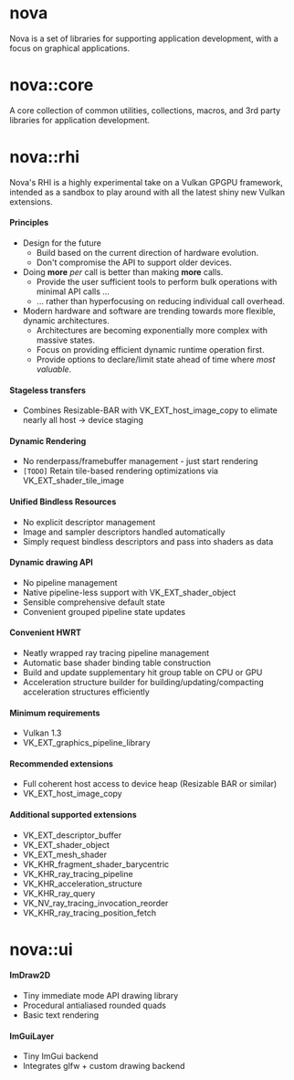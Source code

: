 # nova

Nova is a set of libraries for supporting application development, with a focus on graphical applications.

# nova::core

A core collection of common utilities, collections, macros, and 3rd party libraries for application development.

# nova::rhi

Nova's RHI is a highly experimental take on a Vulkan GPGPU framework, intended as a sandbox to play around with all the latest shiny new Vulkan extensions.

#### Principles
- Design for the future
  - Build based on the current direction of hardware evolution.
  - Don't compromise the API to support older devices.
- Doing **more** *per* call is better than making **more** calls.
  - Provide the user sufficient tools to perform bulk operations with minimal API calls ...
  - ... rather than hyperfocusing on reducing individual call overhead.
- Modern hardware and software are trending towards more flexible, dynamic architectures.
  - Architectures are becoming exponentially more complex with massive states.
  - Focus on providing efficient dynamic runtime operation first.
  - Provide options to declare/limit state ahead of time where *most valuable*.

#### Stageless transfers
- Combines Resizable-BAR with VK_EXT_host_image_copy to elimate nearly all host -> device staging

#### Dynamic Rendering
- No renderpass/framebuffer management - just start rendering
- `[TODO]` Retain tile-based rendering optimizations via VK_EXT_shader_tile_image

#### Unified Bindless Resources
- No explicit descriptor management
- Image and sampler descriptors handled automatically
- Simply request bindless descriptors and pass into shaders as data

#### Dynamic drawing API
- No pipeline management
- Native pipeline-less support with VK_EXT_shader_object
- Sensible comprehensive default state
- Convenient grouped pipeline state updates

#### Convenient HWRT
- Neatly wrapped ray tracing pipeline management
- Automatic base shader binding table construction
- Build and update supplementary hit group table on CPU or GPU
- Acceleration structure builder for building/updating/compacting acceleration structures efficiently

#### Minimum requirements
- Vulkan 1.3
- VK_EXT_graphics_pipeline_library

#### Recommended extensions
- Full coherent host access to device heap (Resizable BAR or similar)
- VK_EXT_host_image_copy

#### Additional supported extensions
- VK_EXT_descriptor_buffer
- VK_EXT_shader_object
- VK_EXT_mesh_shader
- VK_KHR_fragment_shader_barycentric
- VK_KHR_ray_tracing_pipeline
- VK_KHR_acceleration_structure
- VK_KHR_ray_query
- VK_NV_ray_tracing_invocation_reorder
- VK_KHR_ray_tracing_position_fetch

# nova::ui

#### ImDraw2D
- Tiny immediate mode API drawing library
- Procedural antialiased rounded quads
- Basic text rendering

#### ImGuiLayer
- Tiny ImGui backend
- Integrates glfw + custom drawing backend
